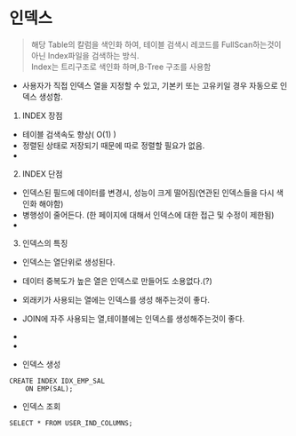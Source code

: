 # 인덱스

> 해당 Table의 칼럼을 색인화 하여, 테이블 검색시 레코드를 FullScan하는것이 아닌 Index파일을 검색하는 방식.  
> Index는 트리구조로 색인화 하며,B-Tree 구조를 사용함  

- 사용자가 직접 인덱스 열을 지정할 수 있고, 기본키 또는 고유키일 경우 자동으로 인덱스 생성함.  
  
    
      
        
        


1.  INDEX 장점
- 테이블 검색속도 향상( O(1) )
- 정렬된 상태로 저장되기 때문에 따로 정렬할 필요가 없음.
- 

2.  INDEX 단점
- 인덱스된 필드에 데이터를 변경시, 성능이 크게 떨어짐(연관된 인덱스들을 다시 색인화 해야함)
- 병행성이 줄어든다. (한 페이지에 대해서 인덱스에 대한 접근 및 수정이 제한됨)
- 


3. 인덱스의 특징
- 인덱스는 열단위로 생성된다.
- 데이터 중복도가 높은 열은 인덱스로 만들어도 소용없다.(?)
- 외래키가 사용되는 열에는 인덱스를 생성 해주는것이 좋다.
- JOIN에 자주 사용되는 열,테이블에는 인덱스를 생성해주는것이 좋다.
- 
- 


- 인덱스 생성
```
CREATE INDEX IDX_EMP_SAL
    ON EMP(SAL);
```

- 인덱스 조회
```
SELECT * FROM USER_IND_COLUMNS;
```

